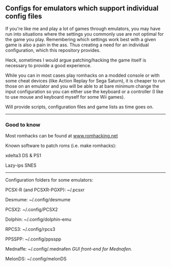 <h2>Configs for emulators which support individual config files</h2>

If you're like me and play a lot of games through emulators, you may have run into situations where the settings you commonly use are not optimal for the game you play. Remembering which settings work best with a given game is also a pain in the ass. Thus creating a need for an individual configuration, which this repository provides.

Heck, sometimes I would argue patching/hacking the game itself is necessary to provide a good experience.

While you can in most cases play romhacks on a modded console or with some cheat devices (like Action Replay for Sega Saturn), it is cheaper to run those on an emulator and you will be able to at bare minimum change the input configuration so you can either use the keyboard or a controller (I like to use mouse and keyboard myself for some Wii games).

Will provide scripts, configuration files and game lists as time goes on.

---

<h3>Good to know</h3>

Most romhacks can be found at <a href="https://www.romhacking.net">www.romhacking.net</a>

Known software to patch roms (i.e. make romhacks):

xdelta3		DS & PS1

Lazy-ips	SNES

---

Configuration folders for some emulators:

PCSX-R (and PCSXR-PGXP):	~/.pcsxr

Desmume:			~/.config/desmume

PCSX2:				~/.config/PCSX2

Dolphin:			~/.config/dolphin-emu

RPCS3:				~/.config/rpcs3

PPSSPP:				~/.config/ppsspp

Mednaffe:			~/.config/.mednafen
<i>GUI front-end for Mednafen.</i>

MelonDS:			~/.config/melonDS
